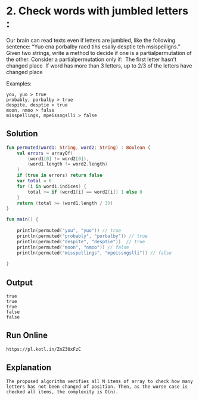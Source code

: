 # 2. Check words with jumbled letters :
Our brain can read texts even if letters are jumbled, like the following sentence:  “Yuo
cna porbalby raed tihs esaliy desptie teh msispeillgns.” Given two strings, write a
method to decide if one is a partial­permutation of the other. Consider a
partial­permutation only if:
­ The first letter hasn’t changed place
­ If word has more than 3 letters, up to 2/3 of the letters have changed place

Examples:
```
you, yuo ­> true
probably, porbalby ­> true
despite, desptie ­> true
moon, nmoo ­> false
misspellings, mpeissngslli ­> false
```

## Solution
``` kotlin
fun permuted(word1: String, word2: String) : Boolean {
    val errors = arrayOf(
        (word1[0] != word2[0]),
        (word1.length != word2.length)
    )
    if (true in errors) return false
    var total = 0
    for (i in word1.indices) {
        total += if (word1[i] == word2[i]) 1 else 0
    }
    return (total >= (word1.length / 3))
}

fun main() {
    
    println(permuted("you", "yuo")) // true
    println(permuted("probably", "porbalby")) // true
    println(permuted("despite", "desptie"))  // true
    println(permuted("moon", "nmoo")) // false
    println(permuted("misspellings", "mpeissngslli")) // false
    
}
```

## Output
```
true
true
true
false
false
```

## Run Online
```
https://pl.kotl.in/ZnZ30xFzC
```

## Explanation
```
The proposed algorithm verifies all N items of array to check how many letters has not been changed of position. Then, as the worse case is checked all items, the complexity is O(n).
```
